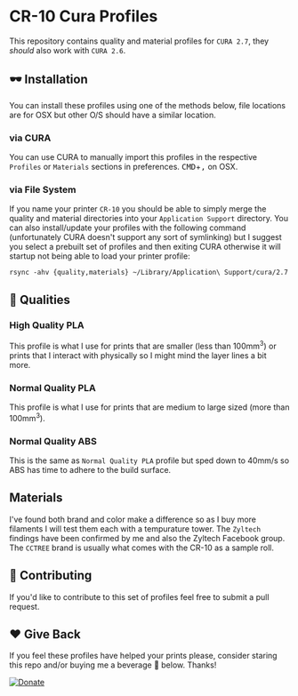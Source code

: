 # CR-10 Cura Profiles

This repository contains quality and material profiles for `CURA 2.7`, they *should* also work with `CURA 2.6`.

## 🕶 Installation

You can install these profiles using one of the methods below, file locations are for OSX but other O/S should have a similar location.

### via CURA

You can use CURA to manually import this profiles in the respective `Profiles` or `Materials` sections in preferences. <kbd>CMD</kbd>+<kbd>,</kbd> on OSX.

### via File System

If you name your printer `CR-10` you should be able to simply merge the quality and material directories into your `Application Support` directory. You can also install/update your profiles with the following command (unfortunately CURA doesn't support any sort of symlinking) but I suggest you select a prebuilt set of profiles and then exiting CURA otherwise it will startup not being able to load your printer profile:

```
rsync -ahv {quality,materials} ~/Library/Application\ Support/cura/2.7
```

## 💄 Qualities

### High Quality PLA

This profile is what I use for prints that are smaller (less than 100mm<sup>3</sup>) or prints that I interact with physically so I might mind the layer lines a bit more.

### Normal Quality PLA

This profile is what I use for prints that are medium to large sized (more than 100mm<sup>3</sup>).

### Normal Quality ABS

This is the same as `Normal Quality PLA` profile but sped down to 40mm/s so ABS has time to adhere to the build surface.

## Materials

I've found both brand and color make a difference so as I buy more filaments I will test them each with a tempurature tower. The `Zyltech` findings have been confirmed by me and also the Zyltech Facebook group. The `CCTREE` brand is usually what comes with the CR-10 as a sample roll.

## 💪 Contributing

If you'd like to contribute to this set of profiles feel free to submit a pull request. 

## ❤️ Give Back

If you feel these profiles have helped your prints please, consider staring this repo and/or buying me a beverage 🍺 below. Thanks!

[![Donate](https://img.shields.io/badge/Donate-PayPal-green.svg)](paypal.me/leblaaanc)

